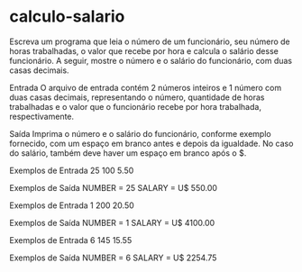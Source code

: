 # calculo-salario

Escreva um programa que leia o número de um funcionário, seu número de horas trabalhadas, o valor que recebe por hora e calcula o salário desse funcionário. A seguir, mostre o número e o salário do funcionário, com duas casas decimais.

Entrada
O arquivo de entrada contém 2 números inteiros e 1 número com duas casas decimais, representando o número, quantidade de horas trabalhadas e o valor que o funcionário recebe por hora trabalhada, respectivamente.

Saída
Imprima o número e o salário do funcionário, conforme exemplo fornecido, com um espaço em branco antes e depois da igualdade. No caso do salário, também deve haver um espaço em branco após o $.

Exemplos de Entrada	
25
100
5.50

Exemplos de Saída
NUMBER = 25
SALARY = U$ 550.00

Exemplos de Entrada
1
200
20.50

Exemplos de Saída
NUMBER = 1
SALARY = U$ 4100.00

Exemplos de Entrada
6
145
15.55

Exemplos de Saída
NUMBER = 6
SALARY = U$ 2254.75
